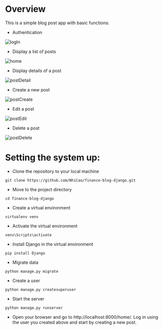 # Overview
This is a simple blog post app with basic functions:
- Authentication

![logIn](https://github.com/NhiCao/finance-blog-django/assets/27496909/21cbc48b-e613-41cc-92f1-a892e05d5a89)

- Display a list of posts

![home](https://github.com/NhiCao/finance-blog-django/assets/27496909/0093182b-36f5-476a-b6ae-1b6b367a2737)

- Display details of a post

![postDetail](https://github.com/NhiCao/finance-blog-django/assets/27496909/801d33f1-b826-4632-9e6c-15750a3f61b3)

- Create a new post

![postCreate](https://github.com/NhiCao/finance-blog-django/assets/27496909/e2ad0130-4052-483d-b5b2-b7869079dffb)

- Edit a post

![postEdit](https://github.com/NhiCao/finance-blog-django/assets/27496909/efac23a2-8deb-435c-8f79-df6ae0e586e5)

- Delete a post

![postDelete](https://github.com/NhiCao/finance-blog-django/assets/27496909/27770abf-f224-4318-b58f-2ab0869b1174)

# Setting the system up:
- Clone the repository to your local machine
```
git clone https://github.com/NhiCao/finance-blog-django.git
```
- Move to the project directory
```
cd finance-blog-django
```
- Create a virtual environment
```
virtualenv venv
```
- Activate the virtual environment
```
venv\Scripts\activate
```
- Install Django in the virtual environment
```
pip install Django
```
- Migrate data
```
python manage.py migrate
```
- Create a user
```
python manage.py createsuperuser
```
- Start the server
```
python manage.py runserver
```
- Open your browser and go to http://localhost:8000/home/. Log in using the user you created above and start by creating a new post.
